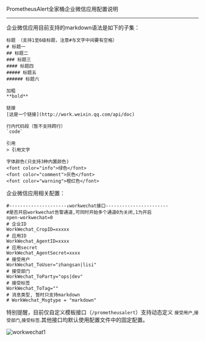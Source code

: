PrometheusAlert全家桶企业微信应用配置说明

-----------------

企业微信应用目前支持的markdown语法是如下的子集：

```
标题 （支持1至6级标题，注意#与文字中间要有空格）
# 标题一
## 标题二
### 标题三
#### 标题四
##### 标题五
###### 标题六

加粗
**bold**

链接
[这是一个链接](http://work.weixin.qq.com/api/doc)

行内代码段（暂不支持跨行）
`code`

引用
> 引用文字

字体颜色(只支持3种内置颜色)
<font color="info">绿色</font>
<font color="comment">灰色</font>
<font color="warning">橙红色</font>
```

企业微信应用相关配置：

```
#---------------------↓workwechat接口-----------------------
#是否开启workwechat告警通道,可同时开始多个通道0为关闭,1为开启
open-workwechat=0
# 企业ID
WorkWechat_CropID=xxxxx
# 应用ID
WorkWechat_AgentID=xxxx
# 应用secret
WorkWechat_AgentSecret=xxxx
# 接受用户
WorkWechat_ToUser="zhangsan|lisi"
# 接受部门
WorkWechat_ToParty="ops|dev"
# 接受标签
WorkWechat_ToTag=""
# 消息类型, 暂时只支持markdown
# WorkWechat_Msgtype = "markdown"
```

特别提醒，目前仅自定义模板接口（`/prometheusalert`）支持动态定义 `接受用户`,`接受部门`,`接受标签`.其他接口均默认使用配置文件中的固定配置。

![workwechat1](https://gitee.com/feiyu563/PrometheusAlert/raw/master/doc/workwechat1.png)